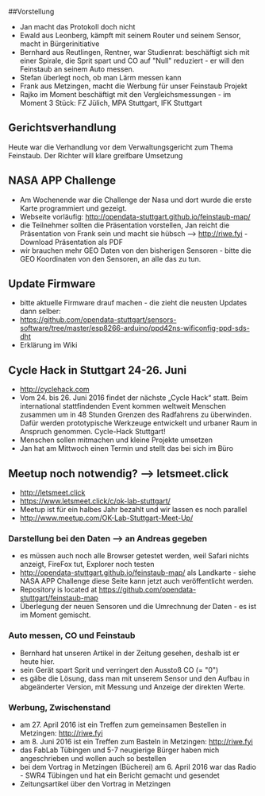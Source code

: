 ##Vorstellung

- Jan macht das Protokoll doch nicht
- Ewald aus Leonberg, kämpft mit seinem Router und seinem Sensor, macht in Bürgerinitiative
- Bernhard aus Reutlingen, Rentner, war Studienrat: beschäftigt sich mit einer Spirale, die Sprit spart und CO auf "Null" reduziert - er will den Feinstaub an seinem Auto messen.
- Stefan überlegt noch, ob man Lärm messen kann
- Frank aus Metzingen, macht die Werbung für unser Feinstaub Projekt
- Rajko im Moment beschäftigt mit den Vergleichsmessungen - im Moment 3 Stück: FZ Jülich, MPA Stuttgart, IFK Stuttgart

## Gerichtsverhandlung
Heute war die Verhandlung vor dem Verwaltungsgericht zum Thema Feinstaub. Der Richter will klare greifbare Umsetzung

## NASA APP Challenge
- Am Wochenende war die Challenge der Nasa und dort wurde die erste Karte programmiert und gezeigt.
- Webseite vorläufig: http://opendata-stuttgart.github.io/feinstaub-map/
- die Teilnehmer sollten die Präsentation vorstellen, Jan reicht die Präsentation von Frank sein und macht sie hübsch --> http://riwe.fyi - Download Präsentation als PDF
- wir brauchen mehr GEO Daten von den bisherigen Sensoren  - bitte die GEO Koordinaten von den Sensoren, an alle das zu tun.

## Update Firmware
- bitte aktuelle Firmware drauf machen - die zieht die neusten Updates dann selber:
- https://github.com/opendata-stuttgart/sensors-software/tree/master/esp8266-arduino/ppd42ns-wificonfig-ppd-sds-dht
- Erklärung im Wiki

## Cycle Hack in Stuttgart 24-26. Juni
- http://cyclehack.com
- Vom 24. bis 26. Juni 2016 findet der nächste „Cycle Hack“ statt. Beim international stattfindenden Event kommen weltweit Menschen zusammen um in 48 Stunden Grenzen des Radfahrens zu überwinden. Dafür werden prototypische Werkzeuge entwickelt und urbaner Raum in Anspruch genommen. Cycle-Hack Stuttgart! 
- Menschen sollen mitmachen und kleine Projekte umsetzen
- Jan hat am Mittwoch einen Termin und stellt das bei sich im Büro

## Meetup noch notwendig?  --> letsmeet.click
- http://letsmeet.click
- https://www.letsmeet.click/c/ok-lab-stuttgart/
- Meetup ist für ein halbes Jahr bezahlt und wir lassen es noch parallel
- http://www.meetup.com/OK-Lab-Stuttgart-Meet-Up/ 

### Darstellung bei den Daten --> an Andreas gegeben
- es müssen auch noch alle Browser getestet werden, weil Safari nichts anzeigt, FireFox tut, Explorer noch testen
- http://opendata-stuttgart.github.io/feinstaub-map/ als Landkarte - siehe NASA APP Challenge 
diese Seite kann jetzt auch veröffentlicht werden. 
- Repository is located at https://github.com/opendata-stuttgart/feinstaub-map
- Überlegung der neuen Sensoren und die Umrechnung der Daten - es ist im Moment gemischt. 

### Auto messen, CO und Feinstaub
- Bernhard hat unseren Artikel in der Zeitung gesehen, deshalb ist er heute hier.
- sein Gerät spart Sprit und verringert den Ausstoß CO (= "0")
- es gäbe die Lösung, dass man mit unserem Sensor und den Aufbau in abgeänderter Version, mit Messung und Anzeige der direkten Werte.


### Werbung, Zwischenstand
- am 27. April 2016 ist ein Treffen zum gemeinsamen Bestellen in Metzingen: http://riwe.fyi
- am 8. Juni 2016 ist ein Treffen zum Basteln in Metzingen: http://riwe.fyi
- das FabLab Tübingen und 5-7 neugierige Bürger haben mich angeschrieben und wollen auch so bestellen
- bei dem Vortrag in Metzingen (Bücherei) am 6. April 2016 war das Radio - SWR4 Tübingen und hat ein Bericht gemacht und gesendet
- Zeitungsartikel über den Vortrag in Metzingen